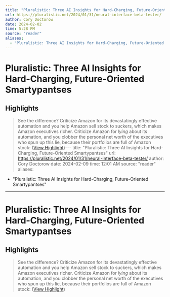 ```yaml
---
title: "Pluralistic: Three AI Insights for Hard-Charging, Future-Oriented Smartypantses"
url: https://pluralistic.net/2024/01/31/neural-interface-beta-tester/
author: Cory Doctorow
date: 2024-02-02
time: 5:28 PM
source: "reader"
aliases:
  - "Pluralistic: Three AI Insights for Hard-Charging, Future-Oriented Smartypantses"
---
```

# Pluralistic: Three AI Insights for Hard-Charging, Future-Oriented Smartypantses

## Highlights
> See the difference? Criticize Amazon for its devastatingly effective automation and you help Amazon sell stock to suckers, which makes Amazon executives richer. Criticize Amazon for *lying* about its automation, and you clobber the personal net worth of the executives who spun up this lie, because their portfolios are full of Amazon stock: ([View Highlight](https://read.readwise.io/read/01hnfsynvmevf2je7gf1042pqc))---
title: "Pluralistic: Three AI Insights for Hard-Charging, Future-Oriented Smartypantses"
url: https://pluralistic.net/2024/01/31/neural-interface-beta-tester/
author: Cory Doctorow
date: 2024-02-09
time: 12:01 AM
source: "reader"
aliases:
  - "Pluralistic: Three AI Insights for Hard-Charging, Future-Oriented Smartypantses"
---
# Pluralistic: Three AI Insights for Hard-Charging, Future-Oriented Smartypantses

## Highlights
> See the difference? Criticize Amazon for its devastatingly effective automation and you help Amazon sell stock to suckers, which makes Amazon executives richer. Criticize Amazon for *lying* about its automation, and you clobber the personal net worth of the executives who spun up this lie, because their portfolios are full of Amazon stock: ([View Highlight](https://read.readwise.io/read/01hnfsynvmevf2je7gf1042pqc))

